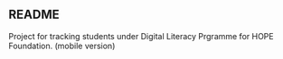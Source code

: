 README
------

Project for tracking students under Digital Literacy Prgramme for HOPE Foundation.
(mobile version)